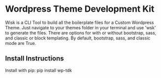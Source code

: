 # Wordpress Theme Development Kit

Wisk is a CLI Tool to build all the boilerplate files for a Custom Wordpress Theme. Just navigate to your themes folder in your terminal and use 'wsk' to generate the files. There are options for with or without bootstrap, sass, and classic or block templating. By default, bootstrap, sass, and classic mode are True.

## Install Instructions

Install with pip: pip install wp-tdk
